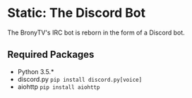 # Static: The Discord Bot
The BronyTV's IRC bot is reborn in the form of a Discord bot.

## Required Packages
* Python 3.5.*
* discord.py `pip install discord.py[voice]`
* aiohttp `pip install aiohttp`
